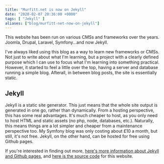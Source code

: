 ```yaml
---
title: "Murfitt.net is now on Jekyll"
date: "2020-02-07 20:36:00 +0000"
tags: [ "Jekyll" ]
aliases: ["blog/murfitt-net-now-on-jekyll"]
---
```

This website has been run on various CMSs and frameworks over the years. Joomla, Drupal, Laravel, Symfony...and now Jekyll.

<!--more-->

I've always liked using this blog as a way to learn new frameworks or CMSs. Not just to write about what I'm learning, but a project with a clearly defined purpose which I can use to focus what I'm learning into something practical. However, it started to feel a little over the top, having a server and database running a simple blog. Afterall, in between blog posts, the site is essentially static.

## Jekyll

Jekyll is a static site generator. This just means that the whole site output is generated in one go, rather than dynamically. From a hosting perspective, this has some real advantages. It's much cheaper to host, as you only need to host HTML and static assets (no php, node, databases, etc.). Naturally, this means things are a lot simpler and cheaper from a maintenance perspective too. My Symfony blog was only costing about £10 a month, but still, it's not free. Jekyll, on the other hand, can be hosted for free using Github pages.

If you're interested in finding out more, [here's more information about Jekyll and Github pages](https://jekyllrb.com/docs/github-pages/), and [here is the source code](https://github.com/danmurf/murfittnet-jekyll) for this website.